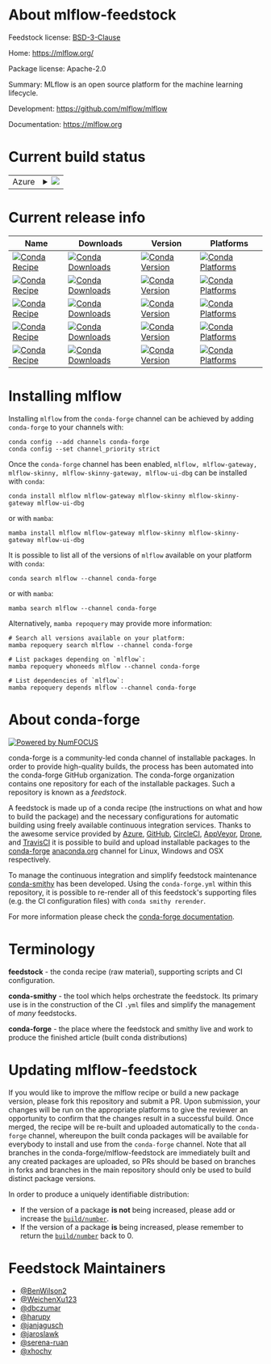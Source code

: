 About mlflow-feedstock
======================

Feedstock license: [BSD-3-Clause](https://github.com/conda-forge/mlflow-feedstock/blob/main/LICENSE.txt)

Home: https://mlflow.org/

Package license: Apache-2.0

Summary: MLflow is an open source platform for the machine learning lifecycle.

Development: https://github.com/mlflow/mlflow

Documentation: https://mlflow.org

Current build status
====================


<table>
    
  <tr>
    <td>Azure</td>
    <td>
      <details>
        <summary>
          <a href="https://dev.azure.com/conda-forge/feedstock-builds/_build/latest?definitionId=6553&branchName=main">
            <img src="https://dev.azure.com/conda-forge/feedstock-builds/_apis/build/status/mlflow-feedstock?branchName=main">
          </a>
        </summary>
        <table>
          <thead><tr><th>Variant</th><th>Status</th></tr></thead>
          <tbody><tr>
              <td>linux_64_mlflow_variantdefaultpython3.10.____cpython</td>
              <td>
                <a href="https://dev.azure.com/conda-forge/feedstock-builds/_build/latest?definitionId=6553&branchName=main">
                  <img src="https://dev.azure.com/conda-forge/feedstock-builds/_apis/build/status/mlflow-feedstock?branchName=main&jobName=linux&configuration=linux%20linux_64_mlflow_variantdefaultpython3.10.____cpython" alt="variant">
                </a>
              </td>
            </tr><tr>
              <td>linux_64_mlflow_variantdefaultpython3.11.____cpython</td>
              <td>
                <a href="https://dev.azure.com/conda-forge/feedstock-builds/_build/latest?definitionId=6553&branchName=main">
                  <img src="https://dev.azure.com/conda-forge/feedstock-builds/_apis/build/status/mlflow-feedstock?branchName=main&jobName=linux&configuration=linux%20linux_64_mlflow_variantdefaultpython3.11.____cpython" alt="variant">
                </a>
              </td>
            </tr><tr>
              <td>linux_64_mlflow_variantdefaultpython3.12.____cpython</td>
              <td>
                <a href="https://dev.azure.com/conda-forge/feedstock-builds/_build/latest?definitionId=6553&branchName=main">
                  <img src="https://dev.azure.com/conda-forge/feedstock-builds/_apis/build/status/mlflow-feedstock?branchName=main&jobName=linux&configuration=linux%20linux_64_mlflow_variantdefaultpython3.12.____cpython" alt="variant">
                </a>
              </td>
            </tr><tr>
              <td>linux_64_mlflow_variantdefaultpython3.8.____cpython</td>
              <td>
                <a href="https://dev.azure.com/conda-forge/feedstock-builds/_build/latest?definitionId=6553&branchName=main">
                  <img src="https://dev.azure.com/conda-forge/feedstock-builds/_apis/build/status/mlflow-feedstock?branchName=main&jobName=linux&configuration=linux%20linux_64_mlflow_variantdefaultpython3.8.____cpython" alt="variant">
                </a>
              </td>
            </tr><tr>
              <td>linux_64_mlflow_variantdefaultpython3.9.____cpython</td>
              <td>
                <a href="https://dev.azure.com/conda-forge/feedstock-builds/_build/latest?definitionId=6553&branchName=main">
                  <img src="https://dev.azure.com/conda-forge/feedstock-builds/_apis/build/status/mlflow-feedstock?branchName=main&jobName=linux&configuration=linux%20linux_64_mlflow_variantdefaultpython3.9.____cpython" alt="variant">
                </a>
              </td>
            </tr><tr>
              <td>linux_64_mlflow_variantskinnypython3.10.____cpython</td>
              <td>
                <a href="https://dev.azure.com/conda-forge/feedstock-builds/_build/latest?definitionId=6553&branchName=main">
                  <img src="https://dev.azure.com/conda-forge/feedstock-builds/_apis/build/status/mlflow-feedstock?branchName=main&jobName=linux&configuration=linux%20linux_64_mlflow_variantskinnypython3.10.____cpython" alt="variant">
                </a>
              </td>
            </tr><tr>
              <td>linux_64_mlflow_variantskinnypython3.11.____cpython</td>
              <td>
                <a href="https://dev.azure.com/conda-forge/feedstock-builds/_build/latest?definitionId=6553&branchName=main">
                  <img src="https://dev.azure.com/conda-forge/feedstock-builds/_apis/build/status/mlflow-feedstock?branchName=main&jobName=linux&configuration=linux%20linux_64_mlflow_variantskinnypython3.11.____cpython" alt="variant">
                </a>
              </td>
            </tr><tr>
              <td>linux_64_mlflow_variantskinnypython3.12.____cpython</td>
              <td>
                <a href="https://dev.azure.com/conda-forge/feedstock-builds/_build/latest?definitionId=6553&branchName=main">
                  <img src="https://dev.azure.com/conda-forge/feedstock-builds/_apis/build/status/mlflow-feedstock?branchName=main&jobName=linux&configuration=linux%20linux_64_mlflow_variantskinnypython3.12.____cpython" alt="variant">
                </a>
              </td>
            </tr><tr>
              <td>linux_64_mlflow_variantskinnypython3.8.____cpython</td>
              <td>
                <a href="https://dev.azure.com/conda-forge/feedstock-builds/_build/latest?definitionId=6553&branchName=main">
                  <img src="https://dev.azure.com/conda-forge/feedstock-builds/_apis/build/status/mlflow-feedstock?branchName=main&jobName=linux&configuration=linux%20linux_64_mlflow_variantskinnypython3.8.____cpython" alt="variant">
                </a>
              </td>
            </tr><tr>
              <td>linux_64_mlflow_variantskinnypython3.9.____cpython</td>
              <td>
                <a href="https://dev.azure.com/conda-forge/feedstock-builds/_build/latest?definitionId=6553&branchName=main">
                  <img src="https://dev.azure.com/conda-forge/feedstock-builds/_apis/build/status/mlflow-feedstock?branchName=main&jobName=linux&configuration=linux%20linux_64_mlflow_variantskinnypython3.9.____cpython" alt="variant">
                </a>
              </td>
            </tr><tr>
              <td>linux_aarch64_mlflow_variantdefaultpython3.10.____cpython</td>
              <td>
                <a href="https://dev.azure.com/conda-forge/feedstock-builds/_build/latest?definitionId=6553&branchName=main">
                  <img src="https://dev.azure.com/conda-forge/feedstock-builds/_apis/build/status/mlflow-feedstock?branchName=main&jobName=linux&configuration=linux%20linux_aarch64_mlflow_variantdefaultpython3.10.____cpython" alt="variant">
                </a>
              </td>
            </tr><tr>
              <td>linux_aarch64_mlflow_variantdefaultpython3.11.____cpython</td>
              <td>
                <a href="https://dev.azure.com/conda-forge/feedstock-builds/_build/latest?definitionId=6553&branchName=main">
                  <img src="https://dev.azure.com/conda-forge/feedstock-builds/_apis/build/status/mlflow-feedstock?branchName=main&jobName=linux&configuration=linux%20linux_aarch64_mlflow_variantdefaultpython3.11.____cpython" alt="variant">
                </a>
              </td>
            </tr><tr>
              <td>linux_aarch64_mlflow_variantdefaultpython3.12.____cpython</td>
              <td>
                <a href="https://dev.azure.com/conda-forge/feedstock-builds/_build/latest?definitionId=6553&branchName=main">
                  <img src="https://dev.azure.com/conda-forge/feedstock-builds/_apis/build/status/mlflow-feedstock?branchName=main&jobName=linux&configuration=linux%20linux_aarch64_mlflow_variantdefaultpython3.12.____cpython" alt="variant">
                </a>
              </td>
            </tr><tr>
              <td>linux_aarch64_mlflow_variantdefaultpython3.8.____cpython</td>
              <td>
                <a href="https://dev.azure.com/conda-forge/feedstock-builds/_build/latest?definitionId=6553&branchName=main">
                  <img src="https://dev.azure.com/conda-forge/feedstock-builds/_apis/build/status/mlflow-feedstock?branchName=main&jobName=linux&configuration=linux%20linux_aarch64_mlflow_variantdefaultpython3.8.____cpython" alt="variant">
                </a>
              </td>
            </tr><tr>
              <td>linux_aarch64_mlflow_variantdefaultpython3.9.____cpython</td>
              <td>
                <a href="https://dev.azure.com/conda-forge/feedstock-builds/_build/latest?definitionId=6553&branchName=main">
                  <img src="https://dev.azure.com/conda-forge/feedstock-builds/_apis/build/status/mlflow-feedstock?branchName=main&jobName=linux&configuration=linux%20linux_aarch64_mlflow_variantdefaultpython3.9.____cpython" alt="variant">
                </a>
              </td>
            </tr><tr>
              <td>linux_aarch64_mlflow_variantskinnypython3.10.____cpython</td>
              <td>
                <a href="https://dev.azure.com/conda-forge/feedstock-builds/_build/latest?definitionId=6553&branchName=main">
                  <img src="https://dev.azure.com/conda-forge/feedstock-builds/_apis/build/status/mlflow-feedstock?branchName=main&jobName=linux&configuration=linux%20linux_aarch64_mlflow_variantskinnypython3.10.____cpython" alt="variant">
                </a>
              </td>
            </tr><tr>
              <td>linux_aarch64_mlflow_variantskinnypython3.11.____cpython</td>
              <td>
                <a href="https://dev.azure.com/conda-forge/feedstock-builds/_build/latest?definitionId=6553&branchName=main">
                  <img src="https://dev.azure.com/conda-forge/feedstock-builds/_apis/build/status/mlflow-feedstock?branchName=main&jobName=linux&configuration=linux%20linux_aarch64_mlflow_variantskinnypython3.11.____cpython" alt="variant">
                </a>
              </td>
            </tr><tr>
              <td>linux_aarch64_mlflow_variantskinnypython3.12.____cpython</td>
              <td>
                <a href="https://dev.azure.com/conda-forge/feedstock-builds/_build/latest?definitionId=6553&branchName=main">
                  <img src="https://dev.azure.com/conda-forge/feedstock-builds/_apis/build/status/mlflow-feedstock?branchName=main&jobName=linux&configuration=linux%20linux_aarch64_mlflow_variantskinnypython3.12.____cpython" alt="variant">
                </a>
              </td>
            </tr><tr>
              <td>linux_aarch64_mlflow_variantskinnypython3.8.____cpython</td>
              <td>
                <a href="https://dev.azure.com/conda-forge/feedstock-builds/_build/latest?definitionId=6553&branchName=main">
                  <img src="https://dev.azure.com/conda-forge/feedstock-builds/_apis/build/status/mlflow-feedstock?branchName=main&jobName=linux&configuration=linux%20linux_aarch64_mlflow_variantskinnypython3.8.____cpython" alt="variant">
                </a>
              </td>
            </tr><tr>
              <td>linux_aarch64_mlflow_variantskinnypython3.9.____cpython</td>
              <td>
                <a href="https://dev.azure.com/conda-forge/feedstock-builds/_build/latest?definitionId=6553&branchName=main">
                  <img src="https://dev.azure.com/conda-forge/feedstock-builds/_apis/build/status/mlflow-feedstock?branchName=main&jobName=linux&configuration=linux%20linux_aarch64_mlflow_variantskinnypython3.9.____cpython" alt="variant">
                </a>
              </td>
            </tr><tr>
              <td>linux_ppc64le_mlflow_variantdefaultpython3.10.____cpython</td>
              <td>
                <a href="https://dev.azure.com/conda-forge/feedstock-builds/_build/latest?definitionId=6553&branchName=main">
                  <img src="https://dev.azure.com/conda-forge/feedstock-builds/_apis/build/status/mlflow-feedstock?branchName=main&jobName=linux&configuration=linux%20linux_ppc64le_mlflow_variantdefaultpython3.10.____cpython" alt="variant">
                </a>
              </td>
            </tr><tr>
              <td>linux_ppc64le_mlflow_variantdefaultpython3.11.____cpython</td>
              <td>
                <a href="https://dev.azure.com/conda-forge/feedstock-builds/_build/latest?definitionId=6553&branchName=main">
                  <img src="https://dev.azure.com/conda-forge/feedstock-builds/_apis/build/status/mlflow-feedstock?branchName=main&jobName=linux&configuration=linux%20linux_ppc64le_mlflow_variantdefaultpython3.11.____cpython" alt="variant">
                </a>
              </td>
            </tr><tr>
              <td>linux_ppc64le_mlflow_variantdefaultpython3.12.____cpython</td>
              <td>
                <a href="https://dev.azure.com/conda-forge/feedstock-builds/_build/latest?definitionId=6553&branchName=main">
                  <img src="https://dev.azure.com/conda-forge/feedstock-builds/_apis/build/status/mlflow-feedstock?branchName=main&jobName=linux&configuration=linux%20linux_ppc64le_mlflow_variantdefaultpython3.12.____cpython" alt="variant">
                </a>
              </td>
            </tr><tr>
              <td>linux_ppc64le_mlflow_variantdefaultpython3.8.____cpython</td>
              <td>
                <a href="https://dev.azure.com/conda-forge/feedstock-builds/_build/latest?definitionId=6553&branchName=main">
                  <img src="https://dev.azure.com/conda-forge/feedstock-builds/_apis/build/status/mlflow-feedstock?branchName=main&jobName=linux&configuration=linux%20linux_ppc64le_mlflow_variantdefaultpython3.8.____cpython" alt="variant">
                </a>
              </td>
            </tr><tr>
              <td>linux_ppc64le_mlflow_variantdefaultpython3.9.____cpython</td>
              <td>
                <a href="https://dev.azure.com/conda-forge/feedstock-builds/_build/latest?definitionId=6553&branchName=main">
                  <img src="https://dev.azure.com/conda-forge/feedstock-builds/_apis/build/status/mlflow-feedstock?branchName=main&jobName=linux&configuration=linux%20linux_ppc64le_mlflow_variantdefaultpython3.9.____cpython" alt="variant">
                </a>
              </td>
            </tr><tr>
              <td>linux_ppc64le_mlflow_variantskinnypython3.10.____cpython</td>
              <td>
                <a href="https://dev.azure.com/conda-forge/feedstock-builds/_build/latest?definitionId=6553&branchName=main">
                  <img src="https://dev.azure.com/conda-forge/feedstock-builds/_apis/build/status/mlflow-feedstock?branchName=main&jobName=linux&configuration=linux%20linux_ppc64le_mlflow_variantskinnypython3.10.____cpython" alt="variant">
                </a>
              </td>
            </tr><tr>
              <td>linux_ppc64le_mlflow_variantskinnypython3.11.____cpython</td>
              <td>
                <a href="https://dev.azure.com/conda-forge/feedstock-builds/_build/latest?definitionId=6553&branchName=main">
                  <img src="https://dev.azure.com/conda-forge/feedstock-builds/_apis/build/status/mlflow-feedstock?branchName=main&jobName=linux&configuration=linux%20linux_ppc64le_mlflow_variantskinnypython3.11.____cpython" alt="variant">
                </a>
              </td>
            </tr><tr>
              <td>linux_ppc64le_mlflow_variantskinnypython3.12.____cpython</td>
              <td>
                <a href="https://dev.azure.com/conda-forge/feedstock-builds/_build/latest?definitionId=6553&branchName=main">
                  <img src="https://dev.azure.com/conda-forge/feedstock-builds/_apis/build/status/mlflow-feedstock?branchName=main&jobName=linux&configuration=linux%20linux_ppc64le_mlflow_variantskinnypython3.12.____cpython" alt="variant">
                </a>
              </td>
            </tr><tr>
              <td>linux_ppc64le_mlflow_variantskinnypython3.8.____cpython</td>
              <td>
                <a href="https://dev.azure.com/conda-forge/feedstock-builds/_build/latest?definitionId=6553&branchName=main">
                  <img src="https://dev.azure.com/conda-forge/feedstock-builds/_apis/build/status/mlflow-feedstock?branchName=main&jobName=linux&configuration=linux%20linux_ppc64le_mlflow_variantskinnypython3.8.____cpython" alt="variant">
                </a>
              </td>
            </tr><tr>
              <td>linux_ppc64le_mlflow_variantskinnypython3.9.____cpython</td>
              <td>
                <a href="https://dev.azure.com/conda-forge/feedstock-builds/_build/latest?definitionId=6553&branchName=main">
                  <img src="https://dev.azure.com/conda-forge/feedstock-builds/_apis/build/status/mlflow-feedstock?branchName=main&jobName=linux&configuration=linux%20linux_ppc64le_mlflow_variantskinnypython3.9.____cpython" alt="variant">
                </a>
              </td>
            </tr><tr>
              <td>osx_64_mlflow_variantdefaultpython3.10.____cpython</td>
              <td>
                <a href="https://dev.azure.com/conda-forge/feedstock-builds/_build/latest?definitionId=6553&branchName=main">
                  <img src="https://dev.azure.com/conda-forge/feedstock-builds/_apis/build/status/mlflow-feedstock?branchName=main&jobName=osx&configuration=osx%20osx_64_mlflow_variantdefaultpython3.10.____cpython" alt="variant">
                </a>
              </td>
            </tr><tr>
              <td>osx_64_mlflow_variantdefaultpython3.11.____cpython</td>
              <td>
                <a href="https://dev.azure.com/conda-forge/feedstock-builds/_build/latest?definitionId=6553&branchName=main">
                  <img src="https://dev.azure.com/conda-forge/feedstock-builds/_apis/build/status/mlflow-feedstock?branchName=main&jobName=osx&configuration=osx%20osx_64_mlflow_variantdefaultpython3.11.____cpython" alt="variant">
                </a>
              </td>
            </tr><tr>
              <td>osx_64_mlflow_variantdefaultpython3.12.____cpython</td>
              <td>
                <a href="https://dev.azure.com/conda-forge/feedstock-builds/_build/latest?definitionId=6553&branchName=main">
                  <img src="https://dev.azure.com/conda-forge/feedstock-builds/_apis/build/status/mlflow-feedstock?branchName=main&jobName=osx&configuration=osx%20osx_64_mlflow_variantdefaultpython3.12.____cpython" alt="variant">
                </a>
              </td>
            </tr><tr>
              <td>osx_64_mlflow_variantdefaultpython3.8.____cpython</td>
              <td>
                <a href="https://dev.azure.com/conda-forge/feedstock-builds/_build/latest?definitionId=6553&branchName=main">
                  <img src="https://dev.azure.com/conda-forge/feedstock-builds/_apis/build/status/mlflow-feedstock?branchName=main&jobName=osx&configuration=osx%20osx_64_mlflow_variantdefaultpython3.8.____cpython" alt="variant">
                </a>
              </td>
            </tr><tr>
              <td>osx_64_mlflow_variantdefaultpython3.9.____cpython</td>
              <td>
                <a href="https://dev.azure.com/conda-forge/feedstock-builds/_build/latest?definitionId=6553&branchName=main">
                  <img src="https://dev.azure.com/conda-forge/feedstock-builds/_apis/build/status/mlflow-feedstock?branchName=main&jobName=osx&configuration=osx%20osx_64_mlflow_variantdefaultpython3.9.____cpython" alt="variant">
                </a>
              </td>
            </tr><tr>
              <td>osx_64_mlflow_variantskinnypython3.10.____cpython</td>
              <td>
                <a href="https://dev.azure.com/conda-forge/feedstock-builds/_build/latest?definitionId=6553&branchName=main">
                  <img src="https://dev.azure.com/conda-forge/feedstock-builds/_apis/build/status/mlflow-feedstock?branchName=main&jobName=osx&configuration=osx%20osx_64_mlflow_variantskinnypython3.10.____cpython" alt="variant">
                </a>
              </td>
            </tr><tr>
              <td>osx_64_mlflow_variantskinnypython3.11.____cpython</td>
              <td>
                <a href="https://dev.azure.com/conda-forge/feedstock-builds/_build/latest?definitionId=6553&branchName=main">
                  <img src="https://dev.azure.com/conda-forge/feedstock-builds/_apis/build/status/mlflow-feedstock?branchName=main&jobName=osx&configuration=osx%20osx_64_mlflow_variantskinnypython3.11.____cpython" alt="variant">
                </a>
              </td>
            </tr><tr>
              <td>osx_64_mlflow_variantskinnypython3.12.____cpython</td>
              <td>
                <a href="https://dev.azure.com/conda-forge/feedstock-builds/_build/latest?definitionId=6553&branchName=main">
                  <img src="https://dev.azure.com/conda-forge/feedstock-builds/_apis/build/status/mlflow-feedstock?branchName=main&jobName=osx&configuration=osx%20osx_64_mlflow_variantskinnypython3.12.____cpython" alt="variant">
                </a>
              </td>
            </tr><tr>
              <td>osx_64_mlflow_variantskinnypython3.8.____cpython</td>
              <td>
                <a href="https://dev.azure.com/conda-forge/feedstock-builds/_build/latest?definitionId=6553&branchName=main">
                  <img src="https://dev.azure.com/conda-forge/feedstock-builds/_apis/build/status/mlflow-feedstock?branchName=main&jobName=osx&configuration=osx%20osx_64_mlflow_variantskinnypython3.8.____cpython" alt="variant">
                </a>
              </td>
            </tr><tr>
              <td>osx_64_mlflow_variantskinnypython3.9.____cpython</td>
              <td>
                <a href="https://dev.azure.com/conda-forge/feedstock-builds/_build/latest?definitionId=6553&branchName=main">
                  <img src="https://dev.azure.com/conda-forge/feedstock-builds/_apis/build/status/mlflow-feedstock?branchName=main&jobName=osx&configuration=osx%20osx_64_mlflow_variantskinnypython3.9.____cpython" alt="variant">
                </a>
              </td>
            </tr><tr>
              <td>osx_arm64_mlflow_variantdefaultpython3.10.____cpython</td>
              <td>
                <a href="https://dev.azure.com/conda-forge/feedstock-builds/_build/latest?definitionId=6553&branchName=main">
                  <img src="https://dev.azure.com/conda-forge/feedstock-builds/_apis/build/status/mlflow-feedstock?branchName=main&jobName=osx&configuration=osx%20osx_arm64_mlflow_variantdefaultpython3.10.____cpython" alt="variant">
                </a>
              </td>
            </tr><tr>
              <td>osx_arm64_mlflow_variantdefaultpython3.11.____cpython</td>
              <td>
                <a href="https://dev.azure.com/conda-forge/feedstock-builds/_build/latest?definitionId=6553&branchName=main">
                  <img src="https://dev.azure.com/conda-forge/feedstock-builds/_apis/build/status/mlflow-feedstock?branchName=main&jobName=osx&configuration=osx%20osx_arm64_mlflow_variantdefaultpython3.11.____cpython" alt="variant">
                </a>
              </td>
            </tr><tr>
              <td>osx_arm64_mlflow_variantdefaultpython3.12.____cpython</td>
              <td>
                <a href="https://dev.azure.com/conda-forge/feedstock-builds/_build/latest?definitionId=6553&branchName=main">
                  <img src="https://dev.azure.com/conda-forge/feedstock-builds/_apis/build/status/mlflow-feedstock?branchName=main&jobName=osx&configuration=osx%20osx_arm64_mlflow_variantdefaultpython3.12.____cpython" alt="variant">
                </a>
              </td>
            </tr><tr>
              <td>osx_arm64_mlflow_variantdefaultpython3.8.____cpython</td>
              <td>
                <a href="https://dev.azure.com/conda-forge/feedstock-builds/_build/latest?definitionId=6553&branchName=main">
                  <img src="https://dev.azure.com/conda-forge/feedstock-builds/_apis/build/status/mlflow-feedstock?branchName=main&jobName=osx&configuration=osx%20osx_arm64_mlflow_variantdefaultpython3.8.____cpython" alt="variant">
                </a>
              </td>
            </tr><tr>
              <td>osx_arm64_mlflow_variantdefaultpython3.9.____cpython</td>
              <td>
                <a href="https://dev.azure.com/conda-forge/feedstock-builds/_build/latest?definitionId=6553&branchName=main">
                  <img src="https://dev.azure.com/conda-forge/feedstock-builds/_apis/build/status/mlflow-feedstock?branchName=main&jobName=osx&configuration=osx%20osx_arm64_mlflow_variantdefaultpython3.9.____cpython" alt="variant">
                </a>
              </td>
            </tr><tr>
              <td>osx_arm64_mlflow_variantskinnypython3.10.____cpython</td>
              <td>
                <a href="https://dev.azure.com/conda-forge/feedstock-builds/_build/latest?definitionId=6553&branchName=main">
                  <img src="https://dev.azure.com/conda-forge/feedstock-builds/_apis/build/status/mlflow-feedstock?branchName=main&jobName=osx&configuration=osx%20osx_arm64_mlflow_variantskinnypython3.10.____cpython" alt="variant">
                </a>
              </td>
            </tr><tr>
              <td>osx_arm64_mlflow_variantskinnypython3.11.____cpython</td>
              <td>
                <a href="https://dev.azure.com/conda-forge/feedstock-builds/_build/latest?definitionId=6553&branchName=main">
                  <img src="https://dev.azure.com/conda-forge/feedstock-builds/_apis/build/status/mlflow-feedstock?branchName=main&jobName=osx&configuration=osx%20osx_arm64_mlflow_variantskinnypython3.11.____cpython" alt="variant">
                </a>
              </td>
            </tr><tr>
              <td>osx_arm64_mlflow_variantskinnypython3.12.____cpython</td>
              <td>
                <a href="https://dev.azure.com/conda-forge/feedstock-builds/_build/latest?definitionId=6553&branchName=main">
                  <img src="https://dev.azure.com/conda-forge/feedstock-builds/_apis/build/status/mlflow-feedstock?branchName=main&jobName=osx&configuration=osx%20osx_arm64_mlflow_variantskinnypython3.12.____cpython" alt="variant">
                </a>
              </td>
            </tr><tr>
              <td>osx_arm64_mlflow_variantskinnypython3.8.____cpython</td>
              <td>
                <a href="https://dev.azure.com/conda-forge/feedstock-builds/_build/latest?definitionId=6553&branchName=main">
                  <img src="https://dev.azure.com/conda-forge/feedstock-builds/_apis/build/status/mlflow-feedstock?branchName=main&jobName=osx&configuration=osx%20osx_arm64_mlflow_variantskinnypython3.8.____cpython" alt="variant">
                </a>
              </td>
            </tr><tr>
              <td>osx_arm64_mlflow_variantskinnypython3.9.____cpython</td>
              <td>
                <a href="https://dev.azure.com/conda-forge/feedstock-builds/_build/latest?definitionId=6553&branchName=main">
                  <img src="https://dev.azure.com/conda-forge/feedstock-builds/_apis/build/status/mlflow-feedstock?branchName=main&jobName=osx&configuration=osx%20osx_arm64_mlflow_variantskinnypython3.9.____cpython" alt="variant">
                </a>
              </td>
            </tr><tr>
              <td>win_64_mlflow_variantdefaultpython3.10.____cpython</td>
              <td>
                <a href="https://dev.azure.com/conda-forge/feedstock-builds/_build/latest?definitionId=6553&branchName=main">
                  <img src="https://dev.azure.com/conda-forge/feedstock-builds/_apis/build/status/mlflow-feedstock?branchName=main&jobName=win&configuration=win%20win_64_mlflow_variantdefaultpython3.10.____cpython" alt="variant">
                </a>
              </td>
            </tr><tr>
              <td>win_64_mlflow_variantdefaultpython3.11.____cpython</td>
              <td>
                <a href="https://dev.azure.com/conda-forge/feedstock-builds/_build/latest?definitionId=6553&branchName=main">
                  <img src="https://dev.azure.com/conda-forge/feedstock-builds/_apis/build/status/mlflow-feedstock?branchName=main&jobName=win&configuration=win%20win_64_mlflow_variantdefaultpython3.11.____cpython" alt="variant">
                </a>
              </td>
            </tr><tr>
              <td>win_64_mlflow_variantdefaultpython3.12.____cpython</td>
              <td>
                <a href="https://dev.azure.com/conda-forge/feedstock-builds/_build/latest?definitionId=6553&branchName=main">
                  <img src="https://dev.azure.com/conda-forge/feedstock-builds/_apis/build/status/mlflow-feedstock?branchName=main&jobName=win&configuration=win%20win_64_mlflow_variantdefaultpython3.12.____cpython" alt="variant">
                </a>
              </td>
            </tr><tr>
              <td>win_64_mlflow_variantdefaultpython3.8.____cpython</td>
              <td>
                <a href="https://dev.azure.com/conda-forge/feedstock-builds/_build/latest?definitionId=6553&branchName=main">
                  <img src="https://dev.azure.com/conda-forge/feedstock-builds/_apis/build/status/mlflow-feedstock?branchName=main&jobName=win&configuration=win%20win_64_mlflow_variantdefaultpython3.8.____cpython" alt="variant">
                </a>
              </td>
            </tr><tr>
              <td>win_64_mlflow_variantdefaultpython3.9.____cpython</td>
              <td>
                <a href="https://dev.azure.com/conda-forge/feedstock-builds/_build/latest?definitionId=6553&branchName=main">
                  <img src="https://dev.azure.com/conda-forge/feedstock-builds/_apis/build/status/mlflow-feedstock?branchName=main&jobName=win&configuration=win%20win_64_mlflow_variantdefaultpython3.9.____cpython" alt="variant">
                </a>
              </td>
            </tr><tr>
              <td>win_64_mlflow_variantskinnypython3.10.____cpython</td>
              <td>
                <a href="https://dev.azure.com/conda-forge/feedstock-builds/_build/latest?definitionId=6553&branchName=main">
                  <img src="https://dev.azure.com/conda-forge/feedstock-builds/_apis/build/status/mlflow-feedstock?branchName=main&jobName=win&configuration=win%20win_64_mlflow_variantskinnypython3.10.____cpython" alt="variant">
                </a>
              </td>
            </tr><tr>
              <td>win_64_mlflow_variantskinnypython3.11.____cpython</td>
              <td>
                <a href="https://dev.azure.com/conda-forge/feedstock-builds/_build/latest?definitionId=6553&branchName=main">
                  <img src="https://dev.azure.com/conda-forge/feedstock-builds/_apis/build/status/mlflow-feedstock?branchName=main&jobName=win&configuration=win%20win_64_mlflow_variantskinnypython3.11.____cpython" alt="variant">
                </a>
              </td>
            </tr><tr>
              <td>win_64_mlflow_variantskinnypython3.12.____cpython</td>
              <td>
                <a href="https://dev.azure.com/conda-forge/feedstock-builds/_build/latest?definitionId=6553&branchName=main">
                  <img src="https://dev.azure.com/conda-forge/feedstock-builds/_apis/build/status/mlflow-feedstock?branchName=main&jobName=win&configuration=win%20win_64_mlflow_variantskinnypython3.12.____cpython" alt="variant">
                </a>
              </td>
            </tr><tr>
              <td>win_64_mlflow_variantskinnypython3.8.____cpython</td>
              <td>
                <a href="https://dev.azure.com/conda-forge/feedstock-builds/_build/latest?definitionId=6553&branchName=main">
                  <img src="https://dev.azure.com/conda-forge/feedstock-builds/_apis/build/status/mlflow-feedstock?branchName=main&jobName=win&configuration=win%20win_64_mlflow_variantskinnypython3.8.____cpython" alt="variant">
                </a>
              </td>
            </tr><tr>
              <td>win_64_mlflow_variantskinnypython3.9.____cpython</td>
              <td>
                <a href="https://dev.azure.com/conda-forge/feedstock-builds/_build/latest?definitionId=6553&branchName=main">
                  <img src="https://dev.azure.com/conda-forge/feedstock-builds/_apis/build/status/mlflow-feedstock?branchName=main&jobName=win&configuration=win%20win_64_mlflow_variantskinnypython3.9.____cpython" alt="variant">
                </a>
              </td>
            </tr>
          </tbody>
        </table>
      </details>
    </td>
  </tr>
</table>

Current release info
====================

| Name | Downloads | Version | Platforms |
| --- | --- | --- | --- |
| [![Conda Recipe](https://img.shields.io/badge/recipe-mlflow-green.svg)](https://anaconda.org/conda-forge/mlflow) | [![Conda Downloads](https://img.shields.io/conda/dn/conda-forge/mlflow.svg)](https://anaconda.org/conda-forge/mlflow) | [![Conda Version](https://img.shields.io/conda/vn/conda-forge/mlflow.svg)](https://anaconda.org/conda-forge/mlflow) | [![Conda Platforms](https://img.shields.io/conda/pn/conda-forge/mlflow.svg)](https://anaconda.org/conda-forge/mlflow) |
| [![Conda Recipe](https://img.shields.io/badge/recipe-mlflow--gateway-green.svg)](https://anaconda.org/conda-forge/mlflow-gateway) | [![Conda Downloads](https://img.shields.io/conda/dn/conda-forge/mlflow-gateway.svg)](https://anaconda.org/conda-forge/mlflow-gateway) | [![Conda Version](https://img.shields.io/conda/vn/conda-forge/mlflow-gateway.svg)](https://anaconda.org/conda-forge/mlflow-gateway) | [![Conda Platforms](https://img.shields.io/conda/pn/conda-forge/mlflow-gateway.svg)](https://anaconda.org/conda-forge/mlflow-gateway) |
| [![Conda Recipe](https://img.shields.io/badge/recipe-mlflow--skinny-green.svg)](https://anaconda.org/conda-forge/mlflow-skinny) | [![Conda Downloads](https://img.shields.io/conda/dn/conda-forge/mlflow-skinny.svg)](https://anaconda.org/conda-forge/mlflow-skinny) | [![Conda Version](https://img.shields.io/conda/vn/conda-forge/mlflow-skinny.svg)](https://anaconda.org/conda-forge/mlflow-skinny) | [![Conda Platforms](https://img.shields.io/conda/pn/conda-forge/mlflow-skinny.svg)](https://anaconda.org/conda-forge/mlflow-skinny) |
| [![Conda Recipe](https://img.shields.io/badge/recipe-mlflow--skinny--gateway-green.svg)](https://anaconda.org/conda-forge/mlflow-skinny-gateway) | [![Conda Downloads](https://img.shields.io/conda/dn/conda-forge/mlflow-skinny-gateway.svg)](https://anaconda.org/conda-forge/mlflow-skinny-gateway) | [![Conda Version](https://img.shields.io/conda/vn/conda-forge/mlflow-skinny-gateway.svg)](https://anaconda.org/conda-forge/mlflow-skinny-gateway) | [![Conda Platforms](https://img.shields.io/conda/pn/conda-forge/mlflow-skinny-gateway.svg)](https://anaconda.org/conda-forge/mlflow-skinny-gateway) |
| [![Conda Recipe](https://img.shields.io/badge/recipe-mlflow--ui--dbg-green.svg)](https://anaconda.org/conda-forge/mlflow-ui-dbg) | [![Conda Downloads](https://img.shields.io/conda/dn/conda-forge/mlflow-ui-dbg.svg)](https://anaconda.org/conda-forge/mlflow-ui-dbg) | [![Conda Version](https://img.shields.io/conda/vn/conda-forge/mlflow-ui-dbg.svg)](https://anaconda.org/conda-forge/mlflow-ui-dbg) | [![Conda Platforms](https://img.shields.io/conda/pn/conda-forge/mlflow-ui-dbg.svg)](https://anaconda.org/conda-forge/mlflow-ui-dbg) |

Installing mlflow
=================

Installing `mlflow` from the `conda-forge` channel can be achieved by adding `conda-forge` to your channels with:

```
conda config --add channels conda-forge
conda config --set channel_priority strict
```

Once the `conda-forge` channel has been enabled, `mlflow, mlflow-gateway, mlflow-skinny, mlflow-skinny-gateway, mlflow-ui-dbg` can be installed with `conda`:

```
conda install mlflow mlflow-gateway mlflow-skinny mlflow-skinny-gateway mlflow-ui-dbg
```

or with `mamba`:

```
mamba install mlflow mlflow-gateway mlflow-skinny mlflow-skinny-gateway mlflow-ui-dbg
```

It is possible to list all of the versions of `mlflow` available on your platform with `conda`:

```
conda search mlflow --channel conda-forge
```

or with `mamba`:

```
mamba search mlflow --channel conda-forge
```

Alternatively, `mamba repoquery` may provide more information:

```
# Search all versions available on your platform:
mamba repoquery search mlflow --channel conda-forge

# List packages depending on `mlflow`:
mamba repoquery whoneeds mlflow --channel conda-forge

# List dependencies of `mlflow`:
mamba repoquery depends mlflow --channel conda-forge
```


About conda-forge
=================

[![Powered by
NumFOCUS](https://img.shields.io/badge/powered%20by-NumFOCUS-orange.svg?style=flat&colorA=E1523D&colorB=007D8A)](https://numfocus.org)

conda-forge is a community-led conda channel of installable packages.
In order to provide high-quality builds, the process has been automated into the
conda-forge GitHub organization. The conda-forge organization contains one repository
for each of the installable packages. Such a repository is known as a *feedstock*.

A feedstock is made up of a conda recipe (the instructions on what and how to build
the package) and the necessary configurations for automatic building using freely
available continuous integration services. Thanks to the awesome service provided by
[Azure](https://azure.microsoft.com/en-us/services/devops/), [GitHub](https://github.com/),
[CircleCI](https://circleci.com/), [AppVeyor](https://www.appveyor.com/),
[Drone](https://cloud.drone.io/welcome), and [TravisCI](https://travis-ci.com/)
it is possible to build and upload installable packages to the
[conda-forge](https://anaconda.org/conda-forge) [anaconda.org](https://anaconda.org/)
channel for Linux, Windows and OSX respectively.

To manage the continuous integration and simplify feedstock maintenance
[conda-smithy](https://github.com/conda-forge/conda-smithy) has been developed.
Using the ``conda-forge.yml`` within this repository, it is possible to re-render all of
this feedstock's supporting files (e.g. the CI configuration files) with ``conda smithy rerender``.

For more information please check the [conda-forge documentation](https://conda-forge.org/docs/).

Terminology
===========

**feedstock** - the conda recipe (raw material), supporting scripts and CI configuration.

**conda-smithy** - the tool which helps orchestrate the feedstock.
                   Its primary use is in the construction of the CI ``.yml`` files
                   and simplify the management of *many* feedstocks.

**conda-forge** - the place where the feedstock and smithy live and work to
                  produce the finished article (built conda distributions)


Updating mlflow-feedstock
=========================

If you would like to improve the mlflow recipe or build a new
package version, please fork this repository and submit a PR. Upon submission,
your changes will be run on the appropriate platforms to give the reviewer an
opportunity to confirm that the changes result in a successful build. Once
merged, the recipe will be re-built and uploaded automatically to the
`conda-forge` channel, whereupon the built conda packages will be available for
everybody to install and use from the `conda-forge` channel.
Note that all branches in the conda-forge/mlflow-feedstock are
immediately built and any created packages are uploaded, so PRs should be based
on branches in forks and branches in the main repository should only be used to
build distinct package versions.

In order to produce a uniquely identifiable distribution:
 * If the version of a package **is not** being increased, please add or increase
   the [``build/number``](https://docs.conda.io/projects/conda-build/en/latest/resources/define-metadata.html#build-number-and-string).
 * If the version of a package **is** being increased, please remember to return
   the [``build/number``](https://docs.conda.io/projects/conda-build/en/latest/resources/define-metadata.html#build-number-and-string)
   back to 0.

Feedstock Maintainers
=====================

* [@BenWilson2](https://github.com/BenWilson2/)
* [@WeichenXu123](https://github.com/WeichenXu123/)
* [@dbczumar](https://github.com/dbczumar/)
* [@harupy](https://github.com/harupy/)
* [@janjagusch](https://github.com/janjagusch/)
* [@jaroslawk](https://github.com/jaroslawk/)
* [@serena-ruan](https://github.com/serena-ruan/)
* [@xhochy](https://github.com/xhochy/)

